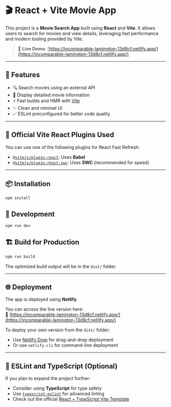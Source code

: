 # 🎬 React + Vite Movie App

This project is a **Movie Search App** built using **React** and **Vite**. It allows users to search for movies and view details, leveraging fast performance and modern tooling provided by Vite.

> 🔗 **Live Demo**: [https://incomparable-lamington-13d8cf.netlify.app/](https://incomparable-lamington-13d8cf.netlify.app/)

---

## 🚀 Features

- 🔍 Search movies using an external API
- 🎥 Display detailed movie information
- ⚡ Fast builds and HMR with [Vite](https://vitejs.dev/)
- ✨ Clean and minimal UI
- ✅ ESLint preconfigured for better code quality

---

## 🔌 Official Vite React Plugins Used

You can use one of the following plugins for React Fast Refresh:

- [`@vitejs/plugin-react`](https://github.com/vitejs/vite-plugin-react): Uses **Babel**
- [`@vitejs/plugin-react-swc`](https://github.com/vitejs/vite-plugin-react-swc): Uses **SWC** (recommended for speed)

---

## 📦 Installation

```bash
npm install
```

## 🧪 Development

```bash
npm run dev
```

## 🏗️ Build for Production

```bash
npm run build
```

The optimized build output will be in the `dist/` folder.

---

## 🌐 Deployment

The app is deployed using **Netlify**.

You can access the live version here:  
🔗 [https://incomparable-lamington-13d8cf.netlify.app/](https://incomparable-lamington-13d8cf.netlify.app/)

To deploy your own version from the `dist/` folder:
- Use [Netlify Drop](https://app.netlify.com/drop) for drag-and-drop deployment
- Or use `netlify-cli` for command-line deployment

---

## 📘 ESLint and TypeScript (Optional)

If you plan to expand the project further:
- Consider using **TypeScript** for type safety
- Use [`typescript-eslint`](https://typescript-eslint.io/) for advanced linting
- Check out the official [React + TypeScript Vite Template](https://github.com/vitejs/vite/tree/main/packages/create-vite/template-react-ts)
